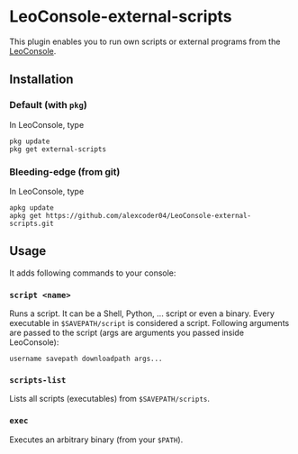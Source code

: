 
# LeoConsole-external-scripts

This plugin enables you to run own scripts or external programs from the
[LeoConsole](https://github.com/BoettcherDasOriginal/LeoConsole).

## Installation

### Default (with `pkg`)

In LeoConsole, type

```
pkg update
pkg get external-scripts
```

### Bleeding-edge (from git)

In LeoConsole, type

```
apkg update
apkg get https://github.com/alexcoder04/LeoConsole-external-scripts.git
```

## Usage

It adds following commands to your console:

### `script <name>`

Runs a script. It can be a Shell, Python, ... script or even a binary. Every
executable in `$SAVEPATH/script` is considered a script. Following arguments
are passed to the script (args are arguments you passed inside LeoConsole):

```text
username savepath downloadpath args...
```

### `scripts-list`

Lists all scripts (executables) from `$SAVEPATH/scripts`.

### `exec`

Executes an arbitrary binary (from your `$PATH`).

